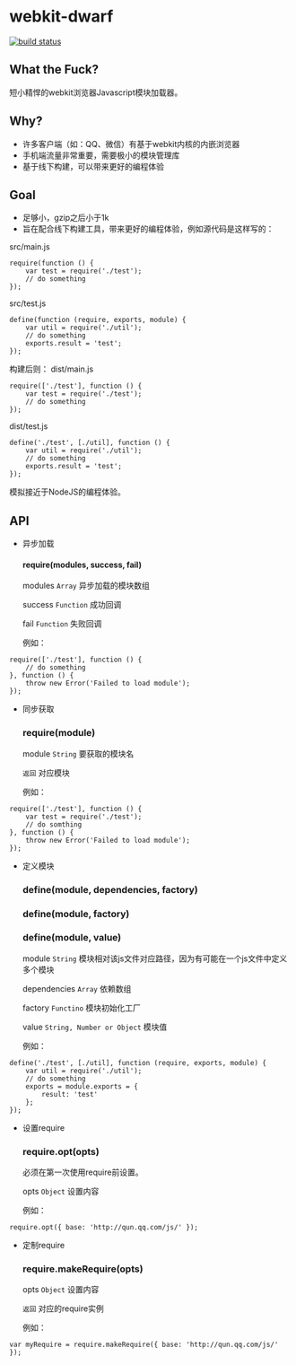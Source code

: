 webkit-dwarf
============
[![build status](https://secure.travis-ci.org/dwarfJS/webkit-dwarf.png)](http://travis-ci.org/dwarfJS/webkit-dwarf)

What the Fuck?
--------------

短小精悍的webkit浏览器Javascript模块加载器。

Why?
----

* 许多客户端（如：QQ、微信）有基于webkit内核的内嵌浏览器
* 手机端流量非常重要，需要极小的模块管理库
* 基于线下构建，可以带来更好的编程体验

Goal
----

* 足够小，gzip之后小于1k
* 旨在配合线下构建工具，带来更好的编程体验，例如源代码是这样写的：

src/main.js
```
require(function () {
    var test = require('./test');
    // do something
});
```
src/test.js
```
define(function (require, exports, module) {
    var util = require('./util');
    // do something
    exports.result = 'test';
});
```
构建后则：
dist/main.js
```
require(['./test'], function () {
    var test = require('./test');
    // do something
});
```
dist/test.js
```
define('./test', [./util], function () {
    var util = require('./util');
    // do something
    exports.result = 'test';
});
```
模拟接近于NodeJS的编程体验。

API
---

* 异步加载

    #### require(modules, success, fail)

    modules `Array` 异步加载的模块数组
    
    success `Function` 成功回调
    
    fail `Function` 失败回调
    
    例如：


```
require(['./test'], function () {
    // do something
}, function () {
    throw new Error('Failed to load module');
});
```
    
* 同步获取

    ### require(module)
    
    module `String` 要获取的模块名
    
    `返回` 对应模块
    
    例如：

```
require(['./test'], function () {
    var test = require('./test');
    // do somthing
}, function () {
    throw new Error('Failed to load module');
});
```
    
* 定义模块

    ### define(module, dependencies, factory)
    ### define(module, factory)
    ### define(module, value)
    
    module `String` 模块相对该js文件对应路径，因为有可能在一个js文件中定义多个模块
    
    dependencies `Array` 依赖数组
    
    factory `Functino` 模块初始化工厂
    
    value `String, Number or Object` 模块值
    
    例如：
    
```
define('./test', [./util], function (require, exports, module) {
    var util = require('./util');
    // do something
    exports = module.exports = {
        result: 'test'
    };
});
```

* 设置require

    ### require.opt(opts)
    
    必须在第一次使用require前设置。
    
    opts `Object` 设置内容
    
    例如：

```
require.opt({ base: 'http://qun.qq.com/js/' });
```
    
* 定制require
    
    ### require.makeRequire(opts)

    opts `Object` 设置内容
    
    `返回` 对应的require实例
    
    例如：
    
```
var myRequire = require.makeRequire({ base: 'http://qun.qq.com/js/' });
```